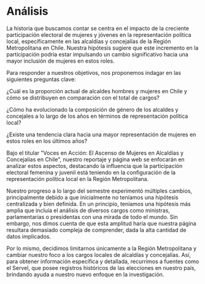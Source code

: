 # Análisis

La historia que buscamos contar se centra en el impacto de la creciente participación electoral de mujeres y jóvenes en la representación política local, específicamente en las alcaldías y concejalías de la Región Metropolitana en Chile. Nuestra hipótesis sugiere que este incremento en la participación podría estar impulsando un cambio significativo hacia una mayor inclusión de mujeres en estos roles.

Para responder a nuestros objetivos, nos proponemos indagar en las siguientes preguntas clave:

¿Cuál es la proporción actual de alcaldes hombres y mujeres en Chile y cómo se distribuyen en comparación con el total de cargos?

¿Cómo ha evolucionado la composición de género de los alcaldes y concejales a lo largo de los años en términos de representación política local?

¿Existe una tendencia clara hacia una mayor representación de mujeres en estos roles en los últimos años?

Bajo el titular "Voces en Acción: El Ascenso de Mujeres en Alcaldías y Concejalías en Chile", nuestro reportaje y página web se enfocarán en analizar estos aspectos, destacando la influencia que la participación electoral femenina y juvenil está teniendo en la configuración de la representación política local en la Región Metropolitana.

Nuestro progreso a lo largo del semestre experimentó múltiples cambios, principalmente debido a que inicialmente no teníamos una hipótesis centralizada y bien definida. En un principio, teníamos una hipótesis más amplia que incluía el análisis de diversos cargos como ministras, parlamentarias o presidentas con una mirada de todo el mundo. Sin embargo, nos dimos cuenta de que esta amplitud haría que nuestra página resultara demasiado compleja de comprender, dada la alta cantidad de datos implicados.

 Por lo mismo, decidimos limitarnos únicamente a la Región Metropolitana y cambiar nuestro foco a los cargos locales de alcaldías y concejalías. Así, para obtener información específica y detallada, recurrimos a fuentes como el Servel, que posee registros históricos de las elecciones en nuestro país, brindando ayuda a nuestro nuevo enfoque en la investigación.